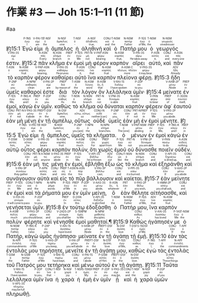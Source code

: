 # 作業 #3 — Joh 15:1–11 (11 節)
#aa


 <rt>約15:1</rt> <RUBY><ruby><ruby>Ἐγώ<rt>I</rt></ruby><rt>ἐγώ</rt></ruby><rt>P-1NS</rt></RUBY> <RUBY><ruby><ruby>εἰμι<rt>am</rt></ruby><rt>εἰμί</rt></ruby><rt>V-PAI-1S</rt></RUBY> <RUBY><ruby><ruby>ἡ<rt>the</rt></ruby><rt>ὁ</rt></ruby><rt>T-NSF</rt></RUBY> <RUBY><ruby><ruby>ἄμπελος<rt>vine</rt></ruby><rt>ἄμπελος</rt></ruby><rt>N-NSF</rt></RUBY> <RUBY><ruby><ruby>ἡ<rt>‑</rt></ruby><rt>ὁ</rt></ruby><rt>T-NSF</rt></RUBY> <RUBY><ruby><ruby>ἀληθινή<rt>true‚</rt></ruby><rt>ἀληθινός</rt></ruby><rt>A-NSF</rt></RUBY> <RUBY><ruby><ruby>καὶ<rt>and</rt></ruby><rt>καί</rt></ruby><rt>CONJ</rt></RUBY> <RUBY><ruby><ruby>ὁ<rt>the</rt></ruby><rt>ὁ</rt></ruby><rt>T-NSM</rt></RUBY> <RUBY><ruby><ruby>Πατήρ<rt>Father</rt></ruby><rt>πατήρ</rt></ruby><rt>N-NSM</rt></RUBY> <RUBY><ruby><ruby>μου<rt>of Me‚</rt></ruby><rt>ἐγώ</rt></ruby><rt>P-1GS</rt></RUBY> <RUBY><ruby><ruby>ὁ<rt>the</rt></ruby><rt>ὁ</rt></ruby><rt>T-NSM</rt></RUBY> <RUBY><ruby><ruby>γεωργός<rt>vinedresser</rt></ruby><rt>γεωργός</rt></ruby><rt>N-NSM</rt></RUBY> <RUBY><ruby><ruby>ἐστιν.<rt>is.</rt></ruby><rt>εἰμί</rt></ruby><rt>V-PAI-3S</rt></RUBY> <rt>約15:2</rt> <RUBY><ruby><ruby>πᾶν<rt>Every</rt></ruby><rt>πᾶς</rt></ruby><rt>A-ASN</rt></RUBY> <RUBY><ruby><ruby>κλῆμα<rt>branch</rt></ruby><rt>κλῆμα</rt></ruby><rt>N-ASN</rt></RUBY> <RUBY><ruby><ruby>ἐν<rt>in</rt></ruby><rt>ἐν</rt></ruby><rt>PREP</rt></RUBY> <RUBY><ruby><ruby>ἐμοὶ<rt>Me</rt></ruby><rt>ἐγώ</rt></ruby><rt>P-1DS</rt></RUBY> <RUBY><ruby><ruby>μὴ<rt>not</rt></ruby><rt>μή</rt></ruby><rt>PRT-N</rt></RUBY> <RUBY><ruby><ruby>φέρον<rt>bearing</rt></ruby><rt>φέρω</rt></ruby><rt>V-PAP-ASN</rt></RUBY> <RUBY><ruby><ruby>καρπὸν<rt>fruit‚</rt></ruby><rt>καρπός</rt></ruby><rt>N-ASM</rt></RUBY> <RUBY><ruby><ruby>αἴρει<rt>He takes away</rt></ruby><rt>αἴρω</rt></ruby><rt>V-PAI-3S</rt></RUBY> <RUBY><ruby><ruby>αὐτό‚<rt>it;</rt></ruby><rt>αὐτός</rt></ruby><rt>P-ASN</rt></RUBY> <RUBY><ruby><ruby>καὶ<rt>and</rt></ruby><rt>καί</rt></ruby><rt>CONJ</rt></RUBY> <RUBY><ruby><ruby>πᾶν<rt>every one</rt></ruby><rt>πᾶς</rt></ruby><rt>A-ASN</rt></RUBY> <RUBY><ruby><ruby>τὸ<rt>‑</rt></ruby><rt>ὁ</rt></ruby><rt>T-ASN</rt></RUBY> <RUBY><ruby><ruby>καρπὸν<rt>fruit</rt></ruby><rt>καρπός</rt></ruby><rt>N-ASM</rt></RUBY> <RUBY><ruby><ruby>φέρον<rt>bearing‚</rt></ruby><rt>φέρω</rt></ruby><rt>V-PAP-ASN</rt></RUBY> <RUBY><ruby><ruby>καθαίρει<rt>He prunes</rt></ruby><rt>καθαίρω</rt></ruby><rt>V-PAI-3S</rt></RUBY> <RUBY><ruby><ruby>αὐτὸ<rt>it‚</rt></ruby><rt>αὐτός</rt></ruby><rt>P-ASN</rt></RUBY> <RUBY><ruby><ruby>ἵνα<rt>that</rt></ruby><rt>ἵνα</rt></ruby><rt>CONJ</rt></RUBY> <RUBY><ruby><ruby>καρπὸν<rt>fruit</rt></ruby><rt>καρπός</rt></ruby><rt>N-ASM</rt></RUBY> <RUBY><ruby><ruby>πλείονα<rt>more</rt></ruby><rt>πλείων, πλεῖον</rt></ruby><rt>A-ASM-C</rt></RUBY> <RUBY><ruby><ruby>φέρῃ.<rt>it may bear.</rt></ruby><rt>φέρω</rt></ruby><rt>V-PAS-3S</rt></RUBY> <rt>約15:3</rt> <RUBY><ruby><ruby>ἤδη<rt>Already</rt></ruby><rt>ἤδη</rt></ruby><rt>ADV</rt></RUBY> <RUBY><ruby><ruby>ὑμεῖς<rt>you</rt></ruby><rt>σύ</rt></ruby><rt>P-2NP</rt></RUBY> <RUBY><ruby><ruby>καθαροί<rt>clean</rt></ruby><rt>καθαρός</rt></ruby><rt>A-NPM</rt></RUBY> <RUBY><ruby><ruby>ἐστε<rt>are</rt></ruby><rt>εἰμί</rt></ruby><rt>V-PAI-2P</rt></RUBY> <RUBY><ruby><ruby>διὰ<rt>by reason of</rt></ruby><rt>διά</rt></ruby><rt>PREP</rt></RUBY> <RUBY><ruby><ruby>τὸν<rt>the</rt></ruby><rt>ὁ</rt></ruby><rt>T-ASM</rt></RUBY> <RUBY><ruby><ruby>λόγον<rt>word</rt></ruby><rt>λόγος</rt></ruby><rt>N-ASM</rt></RUBY> <RUBY><ruby><ruby>ὃν<rt>that</rt></ruby><rt>ὅς, ἥ</rt></ruby><rt>R-ASM</rt></RUBY> <RUBY><ruby><ruby>λελάληκα<rt>I have spoken</rt></ruby><rt>λαλέω</rt></ruby><rt>V-RAI-1S</rt></RUBY> <RUBY><ruby><ruby>ὑμῖν·<rt>to you.</rt></ruby><rt>σύ</rt></ruby><rt>P-2DP</rt></RUBY> <rt>約15:4</rt> <RUBY><ruby><ruby>μείνατε<rt>Abide</rt></ruby><rt>μένω</rt></ruby><rt>V-AAM-2P</rt></RUBY> <RUBY><ruby><ruby>ἐν<rt>in</rt></ruby><rt>ἐν</rt></ruby><rt>PREP</rt></RUBY> <RUBY><ruby><ruby>ἐμοί‚<rt>Me‚</rt></ruby><rt>ἐγώ</rt></ruby><rt>P-1DS</rt></RUBY> <RUBY><ruby><ruby>κἀγὼ<rt>and I</rt></ruby><rt>κἀγώ</rt></ruby><rt>P-1NS-K</rt></RUBY> <RUBY><ruby><ruby>ἐν<rt>in</rt></ruby><rt>ἐν</rt></ruby><rt>PREP</rt></RUBY> <RUBY><ruby><ruby>ὑμῖν.<rt>you.</rt></ruby><rt>σύ</rt></ruby><rt>P-2DP</rt></RUBY> <RUBY><ruby><ruby>καθὼς<rt>As</rt></ruby><rt>καθώς</rt></ruby><rt>CONJ</rt></RUBY> <RUBY><ruby><ruby>τὸ<rt>the</rt></ruby><rt>ὁ</rt></ruby><rt>T-NSN</rt></RUBY> <RUBY><ruby><ruby>κλῆμα<rt>branch</rt></ruby><rt>κλῆμα</rt></ruby><rt>N-NSN</rt></RUBY> <RUBY><ruby><ruby>οὐ<rt>not</rt></ruby><rt>οὐ</rt></ruby><rt>PRT-N</rt></RUBY> <RUBY><ruby><ruby>δύναται<rt>is able</rt></ruby><rt>δύναμαι</rt></ruby><rt>V-PNI-3S</rt></RUBY> <RUBY><ruby><ruby>καρπὸν<rt>fruit</rt></ruby><rt>καρπός</rt></ruby><rt>N-ASM</rt></RUBY> <RUBY><ruby><ruby>φέρειν<rt>to bear</rt></ruby><rt>φέρω</rt></ruby><rt>V-PAN</rt></RUBY> <RUBY><ruby><ruby>ἀφ᾽<rt>of</rt></ruby><rt>ἀπό</rt></ruby><rt>PREP</rt></RUBY> <RUBY><ruby><ruby>ἑαυτοῦ<rt>itself‚</rt></ruby><rt>ἑαυτοῦ</rt></ruby><rt>F-3GSN</rt></RUBY> <RUBY><ruby><ruby>ἐὰν<rt>if</rt></ruby><rt>ἐάν</rt></ruby><rt>CONJ</rt></RUBY> <RUBY><ruby><ruby>μὴ<rt>not</rt></ruby><rt>μή</rt></ruby><rt>PRT-N</rt></RUBY> <RUBY><ruby><ruby>μένῃ<rt>it abide</rt></ruby><rt>μένω</rt></ruby><rt>V-PAS-3S</rt></RUBY> <RUBY><ruby><ruby>ἐν<rt>in</rt></ruby><rt>ἐν</rt></ruby><rt>PREP</rt></RUBY> <RUBY><ruby><ruby>τῇ<rt>the</rt></ruby><rt>ὁ</rt></ruby><rt>T-DSF</rt></RUBY> <RUBY><ruby><ruby>ἀμπέλῳ‚<rt>vine‚</rt></ruby><rt>ἄμπελος</rt></ruby><rt>N-DSF</rt></RUBY> <RUBY><ruby><ruby>οὕτως<rt>so</rt></ruby><rt>οὕτω, οὕτως</rt></ruby><rt>ADV</rt></RUBY> <RUBY><ruby><ruby>οὐδὲ<rt>neither [can]</rt></ruby><rt>οὐδέ</rt></ruby><rt>CONJ-N</rt></RUBY> <RUBY><ruby><ruby>ὑμεῖς<rt>you‚</rt></ruby><rt>σύ</rt></ruby><rt>P-2NP</rt></RUBY> <RUBY><ruby><ruby>ἐὰν<rt>if</rt></ruby><rt>ἐάν</rt></ruby><rt>CONJ</rt></RUBY> <RUBY><ruby><ruby>μὴ<rt>not</rt></ruby><rt>μή</rt></ruby><rt>PRT-N</rt></RUBY> <RUBY><ruby><ruby>ἐν<rt>in</rt></ruby><rt>ἐν</rt></ruby><rt>PREP</rt></RUBY> <RUBY><ruby><ruby>ἐμοὶ<rt>Me</rt></ruby><rt>ἐγώ</rt></ruby><rt>P-1DS</rt></RUBY> <RUBY><ruby><ruby>μένητε.<rt>you abide.</rt></ruby><rt>μένω</rt></ruby><rt>V-PAS-2P</rt></RUBY> <rt>約15:5</rt> <RUBY><ruby><ruby>Ἐγώ<rt>I</rt></ruby><rt>ἐγώ</rt></ruby><rt>P-1NS</rt></RUBY> <RUBY><ruby><ruby>εἰμι<rt>am</rt></ruby><rt>εἰμί</rt></ruby><rt>V-PAI-1S</rt></RUBY> <RUBY><ruby><ruby>ἡ<rt>the</rt></ruby><rt>ὁ</rt></ruby><rt>T-NSF</rt></RUBY> <RUBY><ruby><ruby>ἄμπελος‚<rt>vine;</rt></ruby><rt>ἄμπελος</rt></ruby><rt>N-NSF</rt></RUBY> <RUBY><ruby><ruby>ὑμεῖς<rt>you [are]</rt></ruby><rt>σύ</rt></ruby><rt>P-2NP</rt></RUBY> <RUBY><ruby><ruby>τὰ<rt>the</rt></ruby><rt>ὁ</rt></ruby><rt>T-NPN</rt></RUBY> <RUBY><ruby><ruby>κλήματα.<rt>branches.</rt></ruby><rt>κλῆμα</rt></ruby><rt>N-NPN</rt></RUBY> <RUBY><ruby><ruby>ὁ<rt>The [one]</rt></ruby><rt>ὁ</rt></ruby><rt>T-NSM</rt></RUBY> <RUBY><ruby><ruby>μένων<rt>abiding</rt></ruby><rt>μένω</rt></ruby><rt>V-PAP-NSM</rt></RUBY> <RUBY><ruby><ruby>ἐν<rt>in</rt></ruby><rt>ἐν</rt></ruby><rt>PREP</rt></RUBY> <RUBY><ruby><ruby>ἐμοὶ<rt>Me‚</rt></ruby><rt>ἐγώ</rt></ruby><rt>P-1DS</rt></RUBY> <RUBY><ruby><ruby>κἀγὼ<rt>and I</rt></ruby><rt>κἀγώ</rt></ruby><rt>P-1NS-K</rt></RUBY> <RUBY><ruby><ruby>ἐν<rt>in</rt></ruby><rt>ἐν</rt></ruby><rt>PREP</rt></RUBY> <RUBY><ruby><ruby>αὐτῷ<rt>him‚</rt></ruby><rt>αὐτός</rt></ruby><rt>P-DSM</rt></RUBY> <RUBY><ruby><ruby>οὗτος<rt>he</rt></ruby><rt>οὗτος</rt></ruby><rt>D-NSM</rt></RUBY> <RUBY><ruby><ruby>φέρει<rt>bears</rt></ruby><rt>φέρω</rt></ruby><rt>V-PAI-3S</rt></RUBY> <RUBY><ruby><ruby>καρπὸν<rt>fruit</rt></ruby><rt>καρπός</rt></ruby><rt>N-ASM</rt></RUBY> <RUBY><ruby><ruby>πολύν‚<rt>much.</rt></ruby><rt>πολύς</rt></ruby><rt>A-ASM</rt></RUBY> <RUBY><ruby><ruby>ὅτι<rt>For</rt></ruby><rt>ὅτι</rt></ruby><rt>CONJ</rt></RUBY> <RUBY><ruby><ruby>χωρὶς<rt>apart from</rt></ruby><rt>χωρίς</rt></ruby><rt>PREP</rt></RUBY> <RUBY><ruby><ruby>ἐμοῦ<rt>Me</rt></ruby><rt>ἐγώ</rt></ruby><rt>P-1GS</rt></RUBY> <RUBY><ruby><ruby>οὐ<rt>not</rt></ruby><rt>οὐ</rt></ruby><rt>PRT-N</rt></RUBY> <RUBY><ruby><ruby>δύνασθε<rt>you are able</rt></ruby><rt>δύναμαι</rt></ruby><rt>V-PNI-2P</rt></RUBY> <RUBY><ruby><ruby>ποιεῖν<rt>to do</rt></ruby><rt>ποιέω</rt></ruby><rt>V-PAN</rt></RUBY> <RUBY><ruby><ruby>οὐδέν.<rt>nothing.</rt></ruby><rt>οὐδείς</rt></ruby><rt>A-ASN</rt></RUBY> <rt>約15:6</rt> <RUBY><ruby><ruby>ἐὰν<rt>If</rt></ruby><rt>ἐάν</rt></ruby><rt>CONJ</rt></RUBY> <RUBY><ruby><ruby>μή<rt>not</rt></ruby><rt>μή</rt></ruby><rt>PRT-N</rt></RUBY> <RUBY><ruby><ruby>τις<rt>anyone</rt></ruby><rt>τις</rt></ruby><rt>X-NSM</rt></RUBY> <RUBY><ruby><ruby>μένῃ<rt>abide</rt></ruby><rt>μένω</rt></ruby><rt>V-PAS-3S</rt></RUBY> <RUBY><ruby><ruby>ἐν<rt>in</rt></ruby><rt>ἐν</rt></ruby><rt>PREP</rt></RUBY> <RUBY><ruby><ruby>ἐμοί‚<rt>Me‚</rt></ruby><rt>ἐγώ</rt></ruby><rt>P-1DS</rt></RUBY> <RUBY><ruby><ruby>ἐβλήθη<rt>he is thrown</rt></ruby><rt>βάλλω</rt></ruby><rt>V-API-3S</rt></RUBY> <RUBY><ruby><ruby>ἔξω<rt>out</rt></ruby><rt>ἔξω</rt></ruby><rt>ADV</rt></RUBY> <RUBY><ruby><ruby>ὡς<rt>like</rt></ruby><rt>ὡς</rt></ruby><rt>CONJ</rt></RUBY> <RUBY><ruby><ruby>τὸ<rt>the</rt></ruby><rt>ὁ</rt></ruby><rt>T-NSN</rt></RUBY> <RUBY><ruby><ruby>κλῆμα<rt>branch</rt></ruby><rt>κλῆμα</rt></ruby><rt>N-NSN</rt></RUBY> <RUBY><ruby><ruby>καὶ<rt>and</rt></ruby><rt>καί</rt></ruby><rt>CONJ</rt></RUBY> <RUBY><ruby><ruby>ἐξηράνθη<rt>is dried up‚</rt></ruby><rt>ξηραίνω</rt></ruby><rt>V-API-3S</rt></RUBY> <RUBY><ruby><ruby>καὶ<rt>and</rt></ruby><rt>καί</rt></ruby><rt>CONJ</rt></RUBY> <RUBY><ruby><ruby>συνάγουσιν<rt>they gather</rt></ruby><rt>συνάγω</rt></ruby><rt>V-PAI-3P</rt></RUBY> <RUBY><ruby><ruby>αὐτὰ<rt>them</rt></ruby><rt>αὐτός</rt></ruby><rt>P-APN</rt></RUBY> <RUBY><ruby><ruby>καὶ<rt>and</rt></ruby><rt>καί</rt></ruby><rt>CONJ</rt></RUBY> <RUBY><ruby><ruby>εἰς<rt>into</rt></ruby><rt>εἰς</rt></ruby><rt>PREP</rt></RUBY> <RUBY><ruby><ruby>τὸ<rt>the</rt></ruby><rt>ὁ</rt></ruby><rt>T-ASN</rt></RUBY> <RUBY><ruby><ruby>πῦρ<rt>fire</rt></ruby><rt>πῦρ</rt></ruby><rt>N-ASN</rt></RUBY> <RUBY><ruby><ruby>βάλλουσιν<rt>cast‚</rt></ruby><rt>βάλλω</rt></ruby><rt>V-PAI-3P</rt></RUBY> <RUBY><ruby><ruby>καὶ<rt>and</rt></ruby><rt>καί</rt></ruby><rt>CONJ</rt></RUBY> <RUBY><ruby><ruby>καίεται.<rt>it is burned.</rt></ruby><rt>καίω</rt></ruby><rt>V-PPI-3S</rt></RUBY> <rt>約15:7</rt> <RUBY><ruby><ruby>ἐὰν<rt>If</rt></ruby><rt>ἐάν</rt></ruby><rt>CONJ</rt></RUBY> <RUBY><ruby><ruby>μείνητε<rt>you abide</rt></ruby><rt>μένω</rt></ruby><rt>V-AAS-2P</rt></RUBY> <RUBY><ruby><ruby>ἐν<rt>in</rt></ruby><rt>ἐν</rt></ruby><rt>PREP</rt></RUBY> <RUBY><ruby><ruby>ἐμοὶ<rt>Me</rt></ruby><rt>ἐγώ</rt></ruby><rt>P-1DS</rt></RUBY> <RUBY><ruby><ruby>καὶ<rt>and</rt></ruby><rt>καί</rt></ruby><rt>CONJ</rt></RUBY> <RUBY><ruby><ruby>τὰ<rt>the</rt></ruby><rt>ὁ</rt></ruby><rt>T-NPN</rt></RUBY> <RUBY><ruby><ruby>ῥήματά<rt>words</rt></ruby><rt>ῥῆμα</rt></ruby><rt>N-NPN</rt></RUBY> <RUBY><ruby><ruby>μου<rt>of Me</rt></ruby><rt>ἐγώ</rt></ruby><rt>P-1GS</rt></RUBY> <RUBY><ruby><ruby>ἐν<rt>in</rt></ruby><rt>ἐν</rt></ruby><rt>PREP</rt></RUBY> <RUBY><ruby><ruby>ὑμῖν<rt>you</rt></ruby><rt>σύ</rt></ruby><rt>P-2DP</rt></RUBY> <RUBY><ruby><ruby>μείνῃ‚<rt>abide‚</rt></ruby><rt>μένω</rt></ruby><rt>V-AAS-3S</rt></RUBY> <RUBY><ruby><ruby>ὃ<rt>whatever</rt></ruby><rt>ὅς, ἥ</rt></ruby><rt>R-ASN</rt></RUBY> <RUBY><ruby><ruby>ἐὰν<rt>if</rt></ruby><rt>ἐάν</rt></ruby><rt>PRT</rt></RUBY> <RUBY><ruby><ruby>θέλητε<rt>you wish‚</rt></ruby><rt>θέλω</rt></ruby><rt>V-PAS-2P</rt></RUBY> <RUBY><ruby><ruby>αἰτήσασθε‚<rt>you shall ask‚</rt></ruby><rt>αἰτέω</rt></ruby><rt>V-AMM-2P</rt></RUBY> <RUBY><ruby><ruby>καὶ<rt>and</rt></ruby><rt>καί</rt></ruby><rt>CONJ</rt></RUBY> <RUBY><ruby><ruby>γενήσεται<rt>it will come to pass</rt></ruby><rt>γίνομαι</rt></ruby><rt>V-FDI-3S</rt></RUBY> <RUBY><ruby><ruby>ὑμῖν.<rt>to you.</rt></ruby><rt>σύ</rt></ruby><rt>P-2DP</rt></RUBY> <rt>約15:8</rt> <RUBY><ruby><ruby>ἐν<rt>In</rt></ruby><rt>ἐν</rt></ruby><rt>PREP</rt></RUBY> <RUBY><ruby><ruby>τούτῳ<rt>this</rt></ruby><rt>οὗτος</rt></ruby><rt>D-DSN</rt></RUBY> <RUBY><ruby><ruby>ἐδοξάσθη<rt>is glorified</rt></ruby><rt>δοξάζω</rt></ruby><rt>V-API-3S</rt></RUBY> <RUBY><ruby><ruby>ὁ<rt>the</rt></ruby><rt>ὁ</rt></ruby><rt>T-NSM</rt></RUBY> <RUBY><ruby><ruby>Πατήρ<rt>Father</rt></ruby><rt>πατήρ</rt></ruby><rt>N-NSM</rt></RUBY> <RUBY><ruby><ruby>μου‚<rt>of Me‚</rt></ruby><rt>ἐγώ</rt></ruby><rt>P-1GS</rt></RUBY> <RUBY><ruby><ruby>ἵνα<rt>that</rt></ruby><rt>ἵνα</rt></ruby><rt>ADV</rt></RUBY> <RUBY><ruby><ruby>καρπὸν<rt>fruit</rt></ruby><rt>καρπός</rt></ruby><rt>N-ASM</rt></RUBY> <RUBY><ruby><ruby>πολὺν<rt>much</rt></ruby><rt>πολύς</rt></ruby><rt>A-ASM</rt></RUBY> <RUBY><ruby><ruby>φέρητε<rt>you should bear‚</rt></ruby><rt>φέρω</rt></ruby><rt>V-PAS-2P</rt></RUBY> <RUBY><ruby><ruby>καὶ<rt>and</rt></ruby><rt>καί</rt></ruby><rt>CONJ</rt></RUBY> <RUBY><ruby><ruby>γένησθε<rt>you shall be</rt></ruby><rt>γίνομαι</rt></ruby><rt>V-2ADS-2P</rt></RUBY> <RUBY><ruby><ruby>ἐμοὶ<rt>to Me</rt></ruby><rt>ἐμός</rt></ruby><rt>S-1SNPM</rt></RUBY> <RUBY><ruby><ruby>μαθηταί.¶<rt>disciples.</rt></ruby><rt>μαθητής</rt></ruby><rt>N-NPM</rt></RUBY> <rt>約15:9</rt> <RUBY><ruby><ruby>Καθὼς<rt>As</rt></ruby><rt>καθώς</rt></ruby><rt>CONJ</rt></RUBY> <RUBY><ruby><ruby>ἠγάπησέν<rt>has loved</rt></ruby><rt>ἀγαπάω</rt></ruby><rt>V-AAI-3S</rt></RUBY> <RUBY><ruby><ruby>με<rt>Me</rt></ruby><rt>ἐγώ</rt></ruby><rt>P-1AS</rt></RUBY> <RUBY><ruby><ruby>ὁ<rt>the</rt></ruby><rt>ὁ</rt></ruby><rt>T-NSM</rt></RUBY> <RUBY><ruby><ruby>Πατήρ‚<rt>Father‚</rt></ruby><rt>πατήρ</rt></ruby><rt>N-NSM</rt></RUBY> <RUBY><ruby><ruby>κἀγὼ<rt>I also</rt></ruby><rt>κἀγώ</rt></ruby><rt>P-1NS-K</rt></RUBY> <RUBY><ruby><ruby>ὑμᾶς<rt>you</rt></ruby><rt>σύ</rt></ruby><rt>P-2AP</rt></RUBY> <RUBY><ruby><ruby>ἠγάπησα·<rt>have loved.</rt></ruby><rt>ἀγαπάω</rt></ruby><rt>V-AAI-1S</rt></RUBY> <RUBY><ruby><ruby>μείνατε<rt>Abide</rt></ruby><rt>μένω</rt></ruby><rt>V-AAM-2P</rt></RUBY> <RUBY><ruby><ruby>ἐν<rt>in</rt></ruby><rt>ἐν</rt></ruby><rt>PREP</rt></RUBY> <RUBY><ruby><ruby>τῇ<rt>the</rt></ruby><rt>ὁ</rt></ruby><rt>T-DSF</rt></RUBY> <RUBY><ruby><ruby>ἀγάπῃ<rt>love</rt></ruby><rt>ἀγάπη</rt></ruby><rt>N-DSF</rt></RUBY> <RUBY><ruby><ruby>τῇ<rt>‑</rt></ruby><rt>ὁ</rt></ruby><rt>T-DSF</rt></RUBY> <RUBY><ruby><ruby>ἐμῇ.<rt>of Me.</rt></ruby><rt>ἐμός</rt></ruby><rt>S-1SDSF</rt></RUBY> <rt>約15:10</rt> <RUBY><ruby><ruby>ἐὰν<rt>If</rt></ruby><rt>ἐάν</rt></ruby><rt>CONJ</rt></RUBY> <RUBY><ruby><ruby>τὰς<rt>the</rt></ruby><rt>ὁ</rt></ruby><rt>T-APF</rt></RUBY> <RUBY><ruby><ruby>ἐντολάς<rt>commandments</rt></ruby><rt>ἐντολή</rt></ruby><rt>N-APF</rt></RUBY> <RUBY><ruby><ruby>μου<rt>of Me</rt></ruby><rt>ἐγώ</rt></ruby><rt>P-1GS</rt></RUBY> <RUBY><ruby><ruby>τηρήσητε‚<rt>you keep‚</rt></ruby><rt>τηρέω</rt></ruby><rt>V-AAS-2P</rt></RUBY> <RUBY><ruby><ruby>μενεῖτε<rt>you will abide</rt></ruby><rt>μένω</rt></ruby><rt>V-FAI-2P</rt></RUBY> <RUBY><ruby><ruby>ἐν<rt>in</rt></ruby><rt>ἐν</rt></ruby><rt>PREP</rt></RUBY> <RUBY><ruby><ruby>τῇ<rt>the</rt></ruby><rt>ὁ</rt></ruby><rt>T-DSF</rt></RUBY> <RUBY><ruby><ruby>ἀγάπῃ<rt>love</rt></ruby><rt>ἀγάπη</rt></ruby><rt>N-DSF</rt></RUBY> <RUBY><ruby><ruby>μου‚<rt>of Me‚</rt></ruby><rt>ἐγώ</rt></ruby><rt>P-1GS</rt></RUBY> <RUBY><ruby><ruby>καθὼς<rt>as</rt></ruby><rt>καθώς</rt></ruby><rt>CONJ</rt></RUBY> <RUBY><ruby><ruby>ἐγὼ<rt>I‚</rt></ruby><rt>ἐγώ</rt></ruby><rt>P-1NS</rt></RUBY> <RUBY><ruby><ruby>τὰς<rt>the</rt></ruby><rt>ὁ</rt></ruby><rt>T-APF</rt></RUBY> <RUBY><ruby><ruby>ἐντολὰς<rt>commandments</rt></ruby><rt>ἐντολή</rt></ruby><rt>N-APF</rt></RUBY> <RUBY><ruby><ruby>τοῦ<rt>the</rt></ruby><rt>ὁ</rt></ruby><rt>T-GSM</rt></RUBY> <RUBY><ruby><ruby>Πατρός<rt>Father</rt></ruby><rt>πατήρ</rt></ruby><rt>N-GSM</rt></RUBY> <RUBY><ruby><ruby>μου<rt>of Me</rt></ruby><rt>ἐγώ</rt></ruby><rt>P-1GS</rt></RUBY> <RUBY><ruby><ruby>τετήρηκα<rt>have kept‚</rt></ruby><rt>τηρέω</rt></ruby><rt>V-RAI-1S</rt></RUBY> <RUBY><ruby><ruby>καὶ<rt>and</rt></ruby><rt>καί</rt></ruby><rt>CONJ</rt></RUBY> <RUBY><ruby><ruby>μένω<rt>I abide</rt></ruby><rt>μένω</rt></ruby><rt>V-PAI-1S</rt></RUBY> <RUBY><ruby><ruby>αὐτοῦ<rt>of Him</rt></ruby><rt>αὐτός</rt></ruby><rt>P-GSM</rt></RUBY> <RUBY><ruby><ruby>ἐν<rt>in</rt></ruby><rt>ἐν</rt></ruby><rt>PREP</rt></RUBY> <RUBY><ruby><ruby>τῇ<rt>the</rt></ruby><rt>ὁ</rt></ruby><rt>T-DSF</rt></RUBY> <RUBY><ruby><ruby>ἀγάπῃ.<rt>love.</rt></ruby><rt>ἀγάπη</rt></ruby><rt>N-DSF</rt></RUBY> <rt>約15:11</rt> <RUBY><ruby><ruby>Ταῦτα<rt>These things</rt></ruby><rt>οὗτος</rt></ruby><rt>D-APN</rt></RUBY> <RUBY><ruby><ruby>λελάληκα<rt>I have spoken</rt></ruby><rt>λαλέω</rt></ruby><rt>V-RAI-1S</rt></RUBY> <RUBY><ruby><ruby>ὑμῖν<rt>to you‚</rt></ruby><rt>σύ</rt></ruby><rt>P-2DP</rt></RUBY> <RUBY><ruby><ruby>ἵνα<rt>that</rt></ruby><rt>ἵνα</rt></ruby><rt>CONJ</rt></RUBY> <RUBY><ruby><ruby>ἡ<rt>‑</rt></ruby><rt>ὁ</rt></ruby><rt>T-NSF</rt></RUBY> <RUBY><ruby><ruby>χαρὰ<rt>joy</rt></ruby><rt>χαρά</rt></ruby><rt>N-NSF</rt></RUBY> <RUBY><ruby><ruby>ἡ<rt>‑</rt></ruby><rt>ὁ</rt></ruby><rt>T-NSF</rt></RUBY> <RUBY><ruby><ruby>ἐμὴ<rt>My</rt></ruby><rt>ἐμός</rt></ruby><rt>S-1SNSF</rt></RUBY> <RUBY><ruby><ruby>ἐν<rt>in</rt></ruby><rt>ἐν</rt></ruby><rt>PREP</rt></RUBY> <RUBY><ruby><ruby>ὑμῖν<rt>you</rt></ruby><rt>σύ</rt></ruby><rt>P-2DP</rt></RUBY> <RUBY><ruby><ruby>ᾖ<rt>may be‚</rt></ruby><rt>εἰμί</rt></ruby><rt>V-PAS-3S</rt></RUBY> <RUBY><ruby><ruby>καὶ<rt>and</rt></ruby><rt>καί</rt></ruby><rt>CONJ</rt></RUBY> <RUBY><ruby><ruby>ἡ<rt>the</rt></ruby><rt>ὁ</rt></ruby><rt>T-NSF</rt></RUBY> <RUBY><ruby><ruby>χαρὰ<rt>joy</rt></ruby><rt>χαρά</rt></ruby><rt>N-NSF</rt></RUBY> <RUBY><ruby><ruby>ὑμῶν<rt>of you</rt></ruby><rt>σύ</rt></ruby><rt>P-2GP</rt></RUBY> <RUBY><ruby><ruby>πληρωθῇ.<rt>may be full.</rt></ruby><rt>πληρόω</rt></ruby><rt>V-APS-3S</rt></RUBY>
